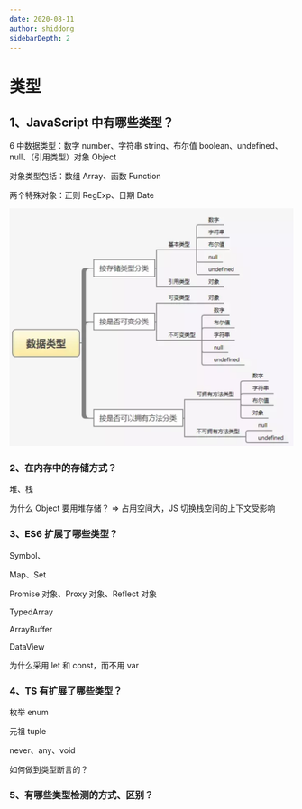 ```yaml
---
date: 2020-08-11
author: shiddong
sidebarDepth: 2
---
```


# 类型

## 1、JavaScript 中有哪些类型？

6 中数据类型：数字 number、字符串 string、布尔值 boolean、undefined、null、（引用类型）对象 Object

对象类型包括：数组 Array、函数 Function

两个特殊对象：正则 RegExp、日期 Date

![image-20200820150853925](./assets/images/image-20200820150853925.png)

### 2、在内存中的存储方式？

堆、栈

为什么 Object 要用堆存储？ => 占用空间大，JS 切换栈空间的上下文受影响

### 3、ES6 扩展了哪些类型？

Symbol、

Map、Set

Promise 对象、Proxy 对象、Reflect 对象

TypedArray

ArrayBuffer

DataView

为什么采用 let 和 const，而不用 var

### 4、TS 有扩展了哪些类型？

枚举 enum

元祖 tuple

never、any、void

如何做到类型断言的？

### 5、有哪些类型检测的方式、区别？

